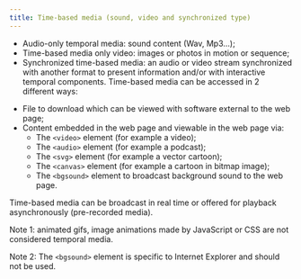 ```yaml
---
title: Time-based media (sound, video and synchronized type)
---
```


* Audio-only temporal media: sound content (Wav, Mp3…);
* Time-based media only video: images or photos in motion or sequence;
* Synchronized time-based media: an audio or video stream synchronized with another format to present information and/or with interactive temporal components. Time-based media can be accessed in 2 different ways:

- File to download which can be viewed with software external to the web page;
- Content embedded in the web page and viewable in the web page via:
  - The `<video>` element (for example a video);
  - The `<audio>` element (for example a podcast);
  - The `<svg>` element (for example a vector cartoon);
  - The `<canvas>` element (for example a cartoon in bitmap image);
  - The `<bgsound>` element to broadcast background sound to the web page.

Time-based media can be broadcast in real time or offered for playback asynchronously (pre-recorded media).

Note 1: animated gifs, image animations made by JavaScript or CSS are not considered temporal media.

Note 2: The `<bgsound>` element is specific to Internet Explorer and should not be used.
